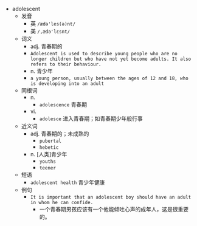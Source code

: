 - adolescent
  - 发音
    - 英 `/ædə'les(ə)nt/`
    - 美 `/,ædə'lɛsnt/`
  - 词义
    - adj. 青春期的
    - `Adolescent is used to describe young people who are no longer children but who have not yet become adults. It also refers to their behaviour. `
    - n. 青少年
    - `a young person, usually between the ages of 12 and 18, who is developing into an adult`
  - 同根词
    - n.
      - `adolescence` 青春期
    - vi.
      - `adolesce` 进入青春期；如青春期少年般行事
  - 近义词
    - adj. 青春期的；未成熟的
      - `pubertal`
      - `hebetic`
    - n. [人类]青少年
      - `youths`
      - `teener`
  - 短语
    - `adolescent health` 青少年健康 
  - 例句
    - `It is important that an adolescent boy should have an adult in whom he can confide.`
      - 一个青春期男孩应该有一个他能倾吐心声的成年人，这是很重要的。

